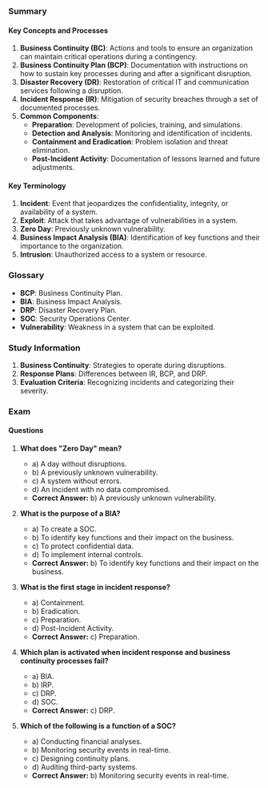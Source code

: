 
### Summary

#### Key Concepts and Processes

1. **Business Continuity (BC)**: Actions and tools to ensure an organization can maintain critical operations during a contingency.
2. **Business Continuity Plan (BCP)**: Documentation with instructions on how to sustain key processes during and after a significant disruption.
3. **Disaster Recovery (DR)**: Restoration of critical IT and communication services following a disruption.
4. **Incident Response (IR)**: Mitigation of security breaches through a set of documented processes.
5. **Common Components**:
    - **Preparation**: Development of policies, training, and simulations.
    - **Detection and Analysis**: Monitoring and identification of incidents.
    - **Containment and Eradication**: Problem isolation and threat elimination.
    - **Post-Incident Activity**: Documentation of lessons learned and future adjustments.

#### Key Terminology

1. **Incident**: Event that jeopardizes the confidentiality, integrity, or availability of a system.
2. **Exploit**: Attack that takes advantage of vulnerabilities in a system.
3. **Zero Day**: Previously unknown vulnerability.
4. **Business Impact Analysis (BIA)**: Identification of key functions and their importance to the organization.
5. **Intrusion**: Unauthorized access to a system or resource.

### Glossary

- **BCP**: Business Continuity Plan.
- **BIA**: Business Impact Analysis.
- **DRP**: Disaster Recovery Plan.
- **SOC**: Security Operations Center.
- **Vulnerability**: Weakness in a system that can be exploited.

### Study Information

1. **Business Continuity**: Strategies to operate during disruptions.
2. **Response Plans**: Differences between IR, BCP, and DRP.
3. **Evaluation Criteria**: Recognizing incidents and categorizing their severity.

### Exam

#### Questions

1. **What does "Zero Day" mean?**
    
    - a) A day without disruptions.
    - b) A previously unknown vulnerability.
    - c) A system without errors.
    - d) An incident with no data compromised.
    - **Correct Answer:** b) A previously unknown vulnerability.
2. **What is the purpose of a BIA?**
    
    - a) To create a SOC.
    - b) To identify key functions and their impact on the business.
    - c) To protect confidential data.
    - d) To implement internal controls.
    - **Correct Answer:** b) To identify key functions and their impact on the business.
3. **What is the first stage in incident response?**
    
    - a) Containment.
    - b) Eradication.
    - c) Preparation.
    - d) Post-Incident Activity.
    - **Correct Answer:** c) Preparation.
4. **Which plan is activated when incident response and business continuity processes fail?**
    
    - a) BIA.
    - b) IRP.
    - c) DRP.
    - d) SOC.
    - **Correct Answer:** c) DRP.
5. **Which of the following is a function of a SOC?**
    
    - a) Conducting financial analyses.
    - b) Monitoring security events in real-time.
    - c) Designing continuity plans.
    - d) Auditing third-party systems.
    - **Correct Answer:** b) Monitoring security events in real-time.